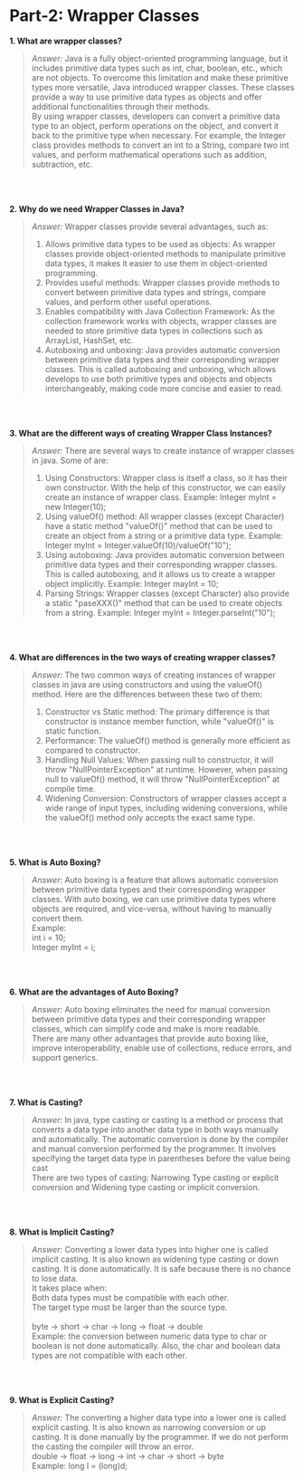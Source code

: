 # Part-2: Wrapper Classes

**1. What are wrapper classes?**
> *Answer:* 
Java is a fully object-oriented programming language, but it includes primitive data types such as int, char, boolean, etc., which are not objects. To overcome this limitation and make these primitive types more versatile, Java introduced wrapper classes. These classes provide a way to use primitive data types as objects and offer additional functionalities through their methods. <br>
> By using wrapper classes, developers can convert a primitive data type to an object, perform operations on the object, and convert it back to the primitive type when necessary. For example, the Integer class provides methods to convert an int to a String, compare two int values, and perform mathematical operations such as addition, subtraction, etc.

<br> <br>

**2. Why do we need Wrapper Classes in Java?**
> *Answer:* Wrapper classes provide several advantages, such as:
> 1. Allows primitive data types to be used as objects: As wrapper classes provide object-oriented methods to manipulate primitive data types, it makes it easier to use them in object-oriented programming.
> 2. Provides useful methods: Wrapper classes provide methods to convert between primitive data types and strings, compare values, and perform other useful operations.
> 3. Enables compatibility with Java Collection Framework: As the collection framework works with objects, wrapper classes are needed to store primitive data types in collections such as ArrayList, HashSet, etc.
> 4. Autoboxing and unboxing: Java provides automatic conversion between primitive data types and their corresponding wrapper classes. This is called autoboxing and unboxing, which allows develops to use both primitive types and objects and objects interchangeably, making code more concise and easier to read.

<br> <br>

**3. What are the different ways of creating Wrapper Class Instances?**
> *Answer:* There are several ways to create instance of wrapper classes in java. Some of are:
> 1. Using Constructors: Wrapper class is itself a class, so it has their own constructor. With the help of this constructor, we can easily create an instance of wrapper class. Example: Integer myInt = new Integer(10);
> 2. Using valueOf() method: All wrapper classes (except Character) have a static method "valueOf()" method that can be used to create an object from a string or a primitive data type. Example: Integer myInt = Integer.valueOf(10)/valueOf("10");
> 3. Using autoboxing: Java provides automatic conversion between primitive data types and their corresponding wrapper classes. This is called autoboxing, and it allows us to create a wrapper object implicitly. Example: Integer mayInt = 10;
> 4. Parsing Strings: Wrapper classes (except Character) also provide a static "paseXXX()" method that can be used to create objects from a string. Example: Integer myInt = Integer.parseInt("10");

<br> <br>

**4. What are differences in the two ways of creating wrapper classes?**
> *Answer:* The two common ways of creating instances of wrapper classes in java are using constructors and using the valueOf() method. Here are the differences between these two of them:
> 1. Constructor vs Static method: The primary difference is that constructor is instance member function, while "valueOf()" is static function.
> 2. Performance: The valueOf() method is generally more efficient as compared to constructor.
> 3. Handling Null Values: When passing null to constructor, it will throw "NullPointerException" at runtime. However, when passing null to valueOf() method, it will throw "NullPointerException" at compile time.
> 4. Widening Conversion: Constructors of wrapper classes accept a wide range of input types, including widening conversions, while the valueOf() method only accepts the exact same type.

<br> <br>

**5. What is Auto Boxing?**
> *Answer:* Auto boxing is a feature that allows automatic conversion between primitive data types and their corresponding wrapper classes. With auto boxing, we can use primitive data types where objects are required, and vice-versa, without having to manually convert them. <br>
> Example: <br>
> int i = 10; <br>
> Integer myInt = i;

<br> <br>

**6. What are the advantages of Auto Boxing?**
> *Answer:* Auto boxing eliminates the need for manual conversion between primitive data types and their corresponding wrapper classes, which can simplify code and make is more readable. <br>
> There are many other advantages that provide auto boxing like, improve interoperability, enable use of collections, reduce errors, and support generics.

<br> <br>

**7. What is Casting?**
> *Answer:* In java, type casting or casting is a method or process that converts a data type into another data type in both ways manually and automatically. The automatic conversion is done by the compiler and manual conversion performed by the programmer. It involves specifying the target data type in parentheses before the value being cast <br>
> There are two types of casting: Narrowing Type casting or explicit conversion and Widening type casting or implicit conversion.

<br> <br>

**8. What is Implicit Casting?**
> *Answer:* Converting a lower data types into higher one is called implicit casting. It is also known as widening type casting or down casting. It is done automatically. It is safe because there is no chance to lose data. <br>
> It takes place when: <br>
> Both data types must be compatible with each other. <br>
> The target type must be larger than the source type. <br> <br>
> byte -> short -> char -> long -> float -> double <br>
> Example: the conversion between numeric data type to char or boolean is not done automatically. Also, the char and boolean data types are not compatible with each other.

<br> <br>

**9. What is Explicit Casting?**
> *Answer:* The converting a higher data type into a lower one is called explicit casting. It is also known as narrowing conversion or up casting. It is done manually by the programmer. If we do not perform the casting the compiler will throw an error. <br>
> double -> float -> long -> int -> char -> short -> byte <br>
> Example: long l = (long)d;
